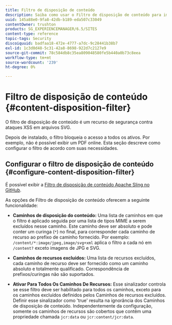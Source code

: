 ```yaml
---
title: Filtro de disposição de conteúdo
description: Saiba como usar o Filtro de disposição de conteúdo para impedir ataques XSS.
uuid: 145a88e0-9fa8-42db-b189-eda507c33049
contentOwner: trushton
products: SG_EXPERIENCEMANAGER/6.5/SITES
content-type: reference
topic-tags: Security
discoiquuid: badfaa18-472e-4777-a7dc-9c28441b38b7
exl-id: 1c3d0d48-5c31-42a8-8698-922d7c2127e9
source-git-commit: 78c584db8c35ea809048580fe5b440a0b73c8eea
workflow-type: tm+mt
source-wordcount: '239'
ht-degree: 0%

---
```


# Filtro de disposição de conteúdo {#content-disposition-filter}

O filtro de disposição de conteúdo é um recurso de segurança contra ataques XSS em arquivos SVG.

Depois de instalado, o filtro bloqueia o acesso a todos os ativos. Por exemplo, não é possível exibir um PDF online. Esta seção descreve como configurar o filtro de acordo com suas necessidades.

## Configurar o filtro de disposição de conteúdo {#configure-content-disposition-filter}

É possível exibir a [Filtro de disposição de conteúdo Apache Sling no GitHub](https://github.com/apache/sling-org-apache-sling-security/blob/master/src/main/java/org/apache/sling/security/impl/ContentDispositionFilterConfiguration.java).

As opções de Filtro de disposição de conteúdo oferecem a seguinte funcionalidade:

* **Caminhos de disposição do conteúdo:** Uma lista de caminhos em que o filtro é aplicado seguida por uma lista de tipos MIME a serem excluídos nesse caminho. Este caminho deve ser absoluto e pode conter um curinga (`*`) no final, para corresponder cada caminho de recurso ao prefixo de caminho fornecido. Por exemplo: `/content/*:image/jpeg,image/svg+xml` aplica o filtro a cada nó em `/content?` exceto imagens de JPG e SVG.

* **Caminhos de recursos excluídos:** Uma lista de recursos excluídos, cada caminho de recurso deve ser fornecido como um caminho absoluto e totalmente qualificado. Correspondência de prefixos/curingas não são suportados.

* **Ativar Para Todos Os Caminhos De Recursos:** Esse sinalizador controla se esse filtro deve ser habilitado para todos os caminhos, exceto para os caminhos excluídos definidos pelos Caminhos de recursos excluídos. Definir esse sinalizador como &#39;true&#39; resulta na ignorância dos Caminhos de disposição de conteúdo. Independentemente da configuração, somente os caminhos de recursos são cobertos que contêm uma propriedade chamada `jcr:data` ou `jcr:content/jcr:data`.
